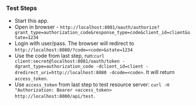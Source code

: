 ### Test Steps
* Start this app.
* Open in browser - `http://localhost:8081/oauth/authorize?grant_type=authorization_code&response_type=code&client_id=client&state=1234`
* Login with user/pass. The browser will redirect to `http://localhost:8080/?code=<code>&state=1234`
* Use the code from last step, run:`curl client:secret@localhost:8081/oauth/token -dgrant_type=authorization_code -dclient_id=client -dredirect_uri=http://localhost:8080 -dcode=<code>`. It will return `access_token`.
* Use `access_token` from last step to test resource server: `curl -H "Authorization: Bearer <access_token> http://localhost:8080/api/test`.
